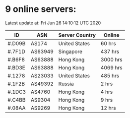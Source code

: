 # 9 online servers:

Latest update at: Fri Jun 26 14:10:12 UTC 2020

| ID | ASN | Server Country | Online |
| -- | --- | -------------- | ------ |
| #.D09B | AS174 | United States | 60 hrs |
| #.7F1D | AS63949 | Singapore | 437 hrs |
| #.B6F8 | AS63888 | Hong Kong | 3000 hrs |
| #.BD3E | AS63888 | Hong Kong | 4069 hrs |
| #.1278 | AS23033 | United States | 485 hrs |
| #.1F2B | AS49392 | Russia | 2 hrs |
| #.1DC3 | AS4760 | Hong Kong | 4 hrs |
| #.C4BB | AS9304 | Hong Kong | 9 hrs |
| #.08AA | AS9269 | Hong Kong | 12 hrs |

